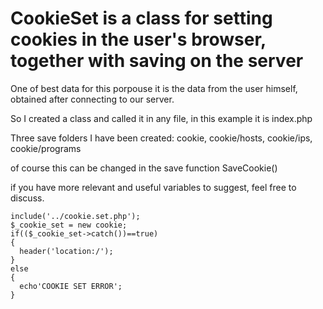 # CookieSet is a class for setting cookies in the user's browser, together with saving on the server 
One of best data for this porpouse it is the data from the user himself, obtained after connecting to our server.

So I created a class and called it in any file, in this example it is index.php

Three save folders I have been created: cookie, cookie/hosts, cookie/ips, cookie/programs

of course this can be changed in the save function SaveCookie()

if you have more relevant and useful variables to suggest, feel free to discuss.

    include('../cookie.set.php');
    $_cookie_set = new cookie;
    if(($_cookie_set->catch())==true)
    {
      header('location:/');
    }
    else
    {
      echo'COOKIE SET ERROR';
    } 
